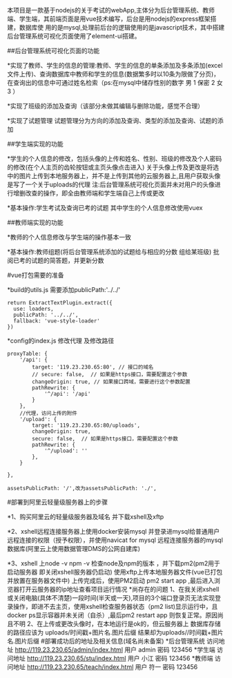 本项目是一款基于nodejs的关于考试的webApp,主体分为后台管理系统、教师端、学生端，其前端页面是用vue技术编写，后台是用nodejs的express框架搭建，数据库使 用的是mysql,处理前后台的逻辑使用的是javascript技术，其中搭建后台管理系统可视化页面使用了element-ui搭建。

##后台管理系统可视化页面的功能

*实现了教师、学生的信息的管理:教师、学生的信息的单条添加及多条添加(excel文件上传)、查询数据库中教师和学生的信息(数据繁多时以10条为限做了分页)，在查询出的信息中可通过姓名检索（ps:在mysql中储存性别的数字 男 1 保密 2 女 3 ）

*实现了班级的添加及查询（该部分未做其编辑与删除功能，感觉不合理）

*实现了试题管理 试题管理分为方向的添加及查询、类型的添加及查询、试题的添加

##学生端实现的功能

*学生的个人信息的修改，包括头像的上传和姓名、性别、班级的修改及个人密码的修改(在个人主页的齿轮按钮或主页头像点击进入)
关于头像上传及更改是将选中的图片上传到本地服务器上，并不是上传到其他的云服务器上,且用户获取头像是写了一个关于uploads的代理
注:后台管理系统可视化页面并未对用户的头像进行增删改查的操作，即全由教师端和学生端自己上传或更改

*基本操作:学生考试及查询已考的试题 其中学生的个人信息修改使用vuex

##教师端实现的功能

*教师的个人信息修改与学生端的操作基本一致

*基本操作:教师组题(将后台管理系统添加的试题给与相应的分数 组给某班级) 批阅已考的试题的简答题，并更新分数


#vue打包需要的准备

*build的utils.js   需要添加publicPath:'../../'

    return ExtractTextPlugin.extract({
      use: loaders,
      publicPath: '../../',
      fallback: 'vue-style-loader'
    })

*config的index.js   修改代理   及修改路径

    proxyTable: {
        '/api': {
            target: '119.23.230.65:80', // 接口的域名
            // secure: false,  // 如果是https接口，需要配置这个参数
            changeOrigin: true, // 如果接口跨域，需要进行这个参数配置
            pathRewrite: {
                '^/api': '/api'
            }
        },
        //代理，访问上传的附件
        '/upload': {
            target: '119.23.230.65:80/uploads',
            changeOrigin: true,
            secure: false,  // 如果是https接口，需要配置这个参数
            pathRewrite: {
                '^/upload': ''
            },
        }
    
    },

    assetsPublicPath: '/',改为assetsPublicPath: './',

#部署到阿里云轻量级服务器上的步骤

*1、购买阿里云的轻量级服务器及域名  并下载xshell及xftp

*2、xshell远程连接服务器上使用docker安装mysql 并登录进mysql给普通用户远程连接的权限（授予权限），并使用navicat for mysql 远程连接服务器的mysql数据库(阿里云上使用数据管理DMS的公网自建库)

*3、xshell 上node -v  npm -v 检查node及npm的版本 ，并下载pm2(pm2用于启动服务器 即关闭xshell服务器仍启动)  使用xftp上传本地服务器文件(vue已打包并放置在服务器文件中)  上传完成后，使用PM2启动    pm2 start app   ,最后进入浏览器打开云服务器的ip地址查看项目运行情况
*尚存在的问题
1、在我关闭xshell或关闭电脑(具体不清楚)一段时间(半天或一天),项目的3个端口登录页无法实现登录操作，即进不去主页，使用xshell检查服务器状态（pm2 list)显示运行中，且docker ps显示容器并未关闭（自杀）,最后pm2 restart app 则恢复正常。原因尚且不明
2、在上传或更改头像时，在本地运行是ok的，但云服务器上 数据库存储的路径应该为   uploads/时间戳+图片名.图片后缀  结果却为uploads//时间戳+图片名.图片后缀
#部署成功后的地址及相关信息(域名尚未备案)
*后台管理系统  访问地址   http://119.23.230.65/admin/index.html  用户   admin   密码    123456
*学生端    访问地址   http://119.23.230.65/stu/index.html   用户   小江   密码    123456
*教师端   访问地址  http://119.23.230.65/teach/index.html    用户  符一        密码  123456



